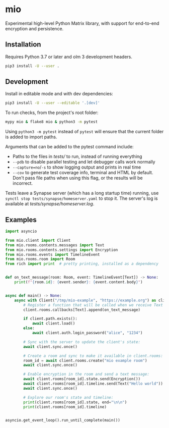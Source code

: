 # mio

Experimental high-level Python Matrix library, with support for end-to-end 
encryption and persistence.

## Installation

Requires Python 3.7 or later and olm 3 development headers.

```sh
pip3 install -U --user .
```

## Development

Install in editable mode and with dev dependencies:

```sh
pip3 install -U --user --editable '.[dev]'
```

To run checks, from the project's root folder:

```sh
mypy mio & flake8 mio & python3 -m pytest
```

Using `python3 -m pytest` instead of `pytest` will ensure that the current
folder is added to import paths.

Arguments that can be added to the pytest command include:

- Paths to the files in *tests/* to run, instead of running everything
- `--pdb` to disable parallel testing and let debugger calls work normally
- `--capture=no`/`-s` to show logging output and prints in real time
- `--cov` to generate test coverage info, terminal and HTML by default.  
  Don't pass file paths when using this flag, or the results will be incorrect.

Tests leave a Synapse server (which has a long startup time) running,
use `synctl stop tests/synapse/homeserver.yaml` to stop it.
The server's log is available at *tests/synapse/homeserver.log*.


## Examples

```py
import asyncio

from mio.client import Client
from mio.rooms.contents.messages import Text
from mio.rooms.contents.settings import Encryption
from mio.rooms.events import TimelineEvent
from mio.rooms.room import Room
from rich import print  # pretty printing, installed as a dependency


def on_text_message(room: Room, event: TimelineEvent[Text]) -> None:
    print(f"{room.id}: {event.sender}: {event.content.body}")


async def main() -> None:
    async with Client("/tmp/mio-example", "https://example.org") as client:
        # Register a function that will be called when we receive Text events:
        client.rooms.callbacks[Text].append(on_text_message)

        if client.path.exists():
            await client.load()
        else:
            await client.auth.login_password("alice", "1234")

        # Sync with the server to update the client's state:
        await client.sync.once()

        # Create a room and sync to make it available in client.rooms:
        room_id = await client.rooms.create("mio example room")
        await client.sync.once()

        # Enable encryption in the room and send a text message:
        await client.rooms[room_id].state.send(Encryption())
        await client.rooms[room_id].timeline.send(Text("Hello world"))
        await client.sync.once()

        # Explore our room's state and timeline:
        print(client.rooms[room_id].state, end="\n\n")
        print(client.rooms[room_id].timeline)


asyncio.get_event_loop().run_until_complete(main())
```
